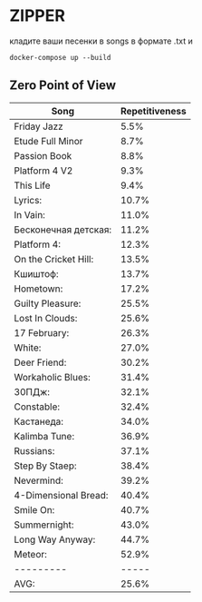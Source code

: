 # ZIPPER

кладите ваши песенки в songs в формате .txt и

~~~
docker-compose up --build
~~~

## Zero Point of View

| Song | Repetitiveness |
| ----------------------- | ----- |
| Friday Jazz | 5.5% |
| Etude Full Minor | 8.7% |
| Passion Book | 8.8% |
| Platform 4 V2 | 9.3% |
| This Life | 9.4% |
| Lyrics: |10.7% |
| In Vain: |11.0% |
| Бесконечная детская: |11.2% |
| Platform 4: |12.3% |
| On the Cricket Hill: |13.5% |
| Кшиштоф: |13.7% |
| Hometown: |17.2% |
| Guilty Pleasure: |25.5% |
| Lost In Clouds: |25.6% |
| 17 February: |26.3% |
| White: |27.0% |
| Deer Friend: |30.2% |
| Workaholic Blues: |31.4% |
| 30ПДж: |32.1% |
| Constable: |32.4% |
| Кастанеда: |34.0% |
| Kalimba Tune: |36.9% |
| Russians: |37.1% |
| Step By Staep: |38.4% |
| Nevermind: |39.2% |
| 4-Dimensional Bread: |40.4% |
| Smile On: |40.7% |
| Summernight: |43.0% |
| Long Way Anyway: |44.7% |
| Meteor: |52.9% |
| --------- |----- |
| AVG: |25.6% |
